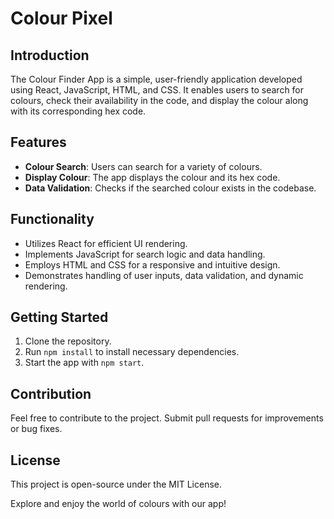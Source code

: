 # Colour Pixel

## Introduction
The Colour Finder App is a simple, user-friendly application developed using React, JavaScript, HTML, and CSS. It enables users to search for colours, check their availability in the code, and display the colour along with its corresponding hex code.

## Features
- **Colour Search**: Users can search for a variety of colours.
- **Display Colour**: The app displays the colour and its hex code.
- **Data Validation**: Checks if the searched colour exists in the codebase.

## Functionality
- Utilizes React for efficient UI rendering.
- Implements JavaScript for search logic and data handling.
- Employs HTML and CSS for a responsive and intuitive design.
- Demonstrates handling of user inputs, data validation, and dynamic rendering.

## Getting Started
1. Clone the repository.
2. Run `npm install` to install necessary dependencies.
3. Start the app with `npm start`.

## Contribution
Feel free to contribute to the project. Submit pull requests for improvements or bug fixes.

## License
This project is open-source under the MIT License. 

Explore and enjoy the world of colours with our app!
